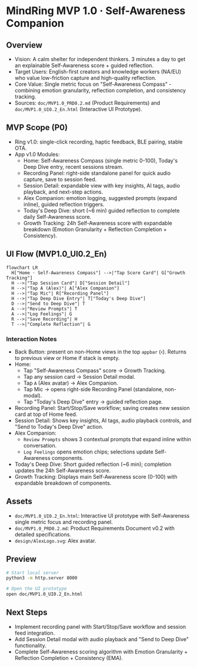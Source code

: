 # MindRing MVP 1.0 · Self-Awareness Companion

## Overview

- Vision: A calm shelter for independent thinkers. 3 minutes a day to get an explainable Self-Awareness score + guided reflection.
- Target Users: English-first creators and knowledge workers (NA/EU) who value low-friction capture and high-quality reflection.
- Core Value: Single metric focus on "Self-Awareness Compass" - combining emotion granularity, reflection completion, and consistency tracking.
- Sources: `doc/MVP1.0_PRD0.2.md` (Product Requirements) and `doc/MVP1.0_UI0.2_En.html` (Interactive UI Prototype).

## MVP Scope (P0)

- Ring v1.0: single-click recording, haptic feedback, BLE pairing, stable OTA.
- App v1.0 Modules:
  - Home: Self-Awareness Compass (single metric 0-100), Today's Deep Dive entry, recent sessions stream.
  - Recording Panel: right-side standalone panel for quick audio capture, save to session feed.
  - Session Detail: expandable view with key insights, AI tags, audio playback, and next-step actions.
  - Alex Companion: emotion logging, suggested prompts (expand inline), guided reflection triggers.
  - Today's Deep Dive: short (~6 min) guided reflection to complete daily Self-Awareness score.
  - Growth Tracking: 24h Self-Awareness score with expandable breakdown (Emotion Granularity + Reflection Completion + Consistency).

## UI Flow (MVP1.0_UI0.2_En)

```mermaid
flowchart LR
  H["Home · Self-Awareness Compass"] -->|"Tap Score Card"| G["Growth Tracking"]
  H -->|"Tap Session Card"| D["Session Detail"]
  H -->|"Tap A (Alex)"| A["Alex Companion"]
  H -->|"Tap Mic"| R["Recording Panel"]
  H -->|"Tap Deep Dive Entry"| T["Today's Deep Dive"]
  D -->|"Send to Deep Dive"| T
  A -->|"Review Prompts"| T
  A -->|"Log Feelings"| G
  R -->|"Save Recording"| H
  T -->|"Complete Reflection"| G
```

### Interaction Notes
- Back Button: present on non-Home views in the top `appbar` (‹). Returns to previous view or Home if stack is empty.
- Home: 
  - Tap "Self-Awareness Compass" score → Growth Tracking.
  - Tap any session card → Session Detail modal.
  - Tap `A` (Alex avatar) → Alex Companion.
  - Tap Mic → opens right-side Recording Panel (standalone, non-modal).
  - Tap "Today's Deep Dive" entry → guided reflection page.
- Recording Panel: Start/Stop/Save workflow; saving creates new session card at top of Home feed.
- Session Detail: Shows key insights, AI tags, audio playback controls, and "Send to Today's Deep Dive" action.
- Alex Companion:
  - `Review Prompts` shows 3 contextual prompts that expand inline within conversation.
  - `Log Feelings` opens emotion chips; selections update Self-Awareness components.
- Today's Deep Dive: Short guided reflection (~6 min); completion updates the 24h Self-Awareness score.
- Growth Tracking: Displays main Self-Awareness score (0-100) with expandable breakdown of components.

## Assets

- `doc/MVP1.0_UI0.2_En.html`: Interactive UI prototype with Self-Awareness single metric focus and recording panel.
- `doc/MVP1.0_PRD0.2.md`: Product Requirements Document v0.2 with detailed specifications.
- `design/AlexLogo.svg`: Alex avatar.

## Preview

```bash
# Start local server
python3 -m http.server 8000

# Open the UI prototype
open doc/MVP1.0_UI0.2_En.html
```

## Next Steps
- Implement recording panel with Start/Stop/Save workflow and session feed integration.
- Add Session Detail modal with audio playback and "Send to Deep Dive" functionality.
- Complete Self-Awareness scoring algorithm with Emotion Granularity + Reflection Completion + Consistency (EMA).
